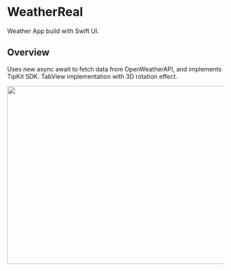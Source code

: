 # WeatherReal
Weather App build with Swift UI. 

## Overview

Uses new async await to fetch data from OpenWeatherAPI, and implements TipKit SDK. TabView implementation with 3D rotation effect. 

<p align="middle">
    <img src="/../main/Preview/WeatherRealGif.gif" width="560" height="415" />
</p>

